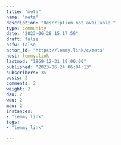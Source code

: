 ```yaml
---
title: "meta" 
name: "meta"
description: "Description not available."
type: community
date: "2023-06-28 15:17:59"
draft: false
nsfw: false
actor_id: "https://lemmy.link/c/meta"
host: lemmy.link
lastmod: "1969-12-31 19:00:00"
published: "2023-06-24 06:04:13"
subscribers: 35
posts: 2
comments: 2
weight: 2
dau: 2
wau: 2
mau: 2
instances:
- "lemmy_link"
tags: 
- "lemmy_link"

---
```

